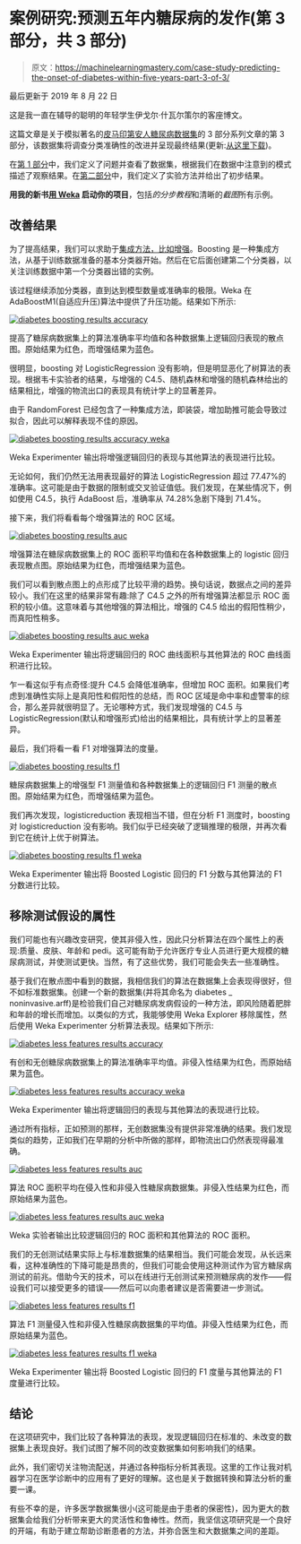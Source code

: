 # 案例研究:预测五年内糖尿病的发作(第 3 部分，共 3 部分)

> 原文：<https://machinelearningmastery.com/case-study-predicting-the-onset-of-diabetes-within-five-years-part-3-of-3/>

最后更新于 2019 年 8 月 22 日

这是我一直在辅导的聪明的年轻学生伊戈尔·什瓦尔策尔的客座博文。

这篇文章是关于模拟著名的[皮马印第安人糖尿病数据集](https://archive.ics.uci.edu/ml/datasets/Pima+Indians+Diabetes)的 3 部分系列文章的第 3 部分，该数据集将调查分类准确性的改进并呈现最终结果(更新:[从这里下载](https://raw.githubusercontent.com/jbrownlee/Datasets/master/pima-indians-diabetes.data.csv))。

在[第 1 部分](https://machinelearningmastery.com/case-study-predicting-the-onset-of-diabetes-within-five-years-part-1-of-3/ "Case Study: Predicting the Onset of Diabetes Within Five Years (part 1 of 3)")中，我们定义了问题并查看了数据集，根据我们在数据中注意到的模式描述了观察结果。在[第二部分](https://machinelearningmastery.com/case-study-predicting-the-onset-of-diabetes-within-five-years-part-2-of-3/ "Case Study: Predicting the Onset of Diabetes Within Five Years (part 2 of 3)")中，我们定义了实验方法并给出了初步结果。

**用我的新书[用 Weka](https://machinelearningmastery.com/machine-learning-mastery-weka/) 启动你的项目**，包括*的分步教程*和清晰的*截图*所有示例。

## 改善结果

为了提高结果，我们可以求助于[集成方法，比如增强](https://machinelearningmastery.com/improve-machine-learning-results-with-boosting-bagging-and-blending-ensemble-methods-in-weka/ "Improve Machine Learning Results with Boosting, Bagging and Blending Ensemble Methods in Weka")。Boosting 是一种集成方法，从基于训练数据准备的基本分类器开始。然后在它后面创建第二个分类器，以关注训练数据中第一个分类器出错的实例。

该过程继续添加分类器，直到达到模型数量或准确率的极限。Weka 在 AdaBoostM1(自适应升压)算法中提供了升压功能。结果如下所示:

[![diabetes boosting results accuracy](img/e02dd800f95b995f516fdaf8f8ab3aaa.png)](https://machinelearningmastery.com/wp-content/uploads/2014/04/diabetes-boosting-results-accuracy.png)

提高了糖尿病数据集上的算法准确率平均值和各种数据集上逻辑回归表现的散点图。原始结果为红色，而增强结果为蓝色。

很明显，boosting 对 LogisticRegression 没有影响，但是明显恶化了树算法的表现。根据韦卡实验者的结果，与增强的 C4.5、随机森林和增强的随机森林给出的结果相比，增强的物流出口的表现具有统计学上的显著差异。

由于 RandomForest 已经包含了一种集成方法，即装袋，增加助推可能会导致过拟合，因此可以解释表现不佳的原因。

[![diabetes boosting results accuracy weka](img/1d39bf537248e2c0095ed33a7c9d874a.png)](https://machinelearningmastery.com/wp-content/uploads/2014/04/diabetes-boosting-results-accuracy-weka.png)

Weka Experimenter 输出将增强逻辑回归的表现与其他算法的表现进行比较。

无论如何，我们仍然无法用表现最好的算法 LogisticRegression 超过 77.47%的准确率。这可能是由于数据的限制或交叉验证值低。我们发现，在某些情况下，例如使用 C4.5，执行 AdaBoost 后，准确率从 74.28%急剧下降到 71.4%。

接下来，我们将看看每个增强算法的 ROC 区域。

[![diabetes boosting results auc](img/d4a2fa65a8a4ac80fd804238530193aa.png)](https://machinelearningmastery.com/wp-content/uploads/2014/04/diabetes-boosting-results-auc.png)

增强算法在糖尿病数据集上的 ROC 面积平均值和在各种数据集上的 logistic 回归表现散点图。原始结果为红色，而增强结果为蓝色。

我们可以看到散点图上的点形成了比较平滑的趋势。换句话说，数据点之间的差异较小。我们在这里的结果非常有趣:除了 C4.5 之外的所有增强算法都显示 ROC 面积的较小值。这意味着与其他增强的算法相比，增强的 C4.5 给出的假阳性稍少，而真阳性稍多。

[![diabetes boosting results auc weka](img/09286f3c3ee482dd16aeebe3d3b71f1a.png)](https://machinelearningmastery.com/wp-content/uploads/2014/04/diabetes-boosting-results-auc-weka.png)

Weka Experimenter 输出将逻辑回归的 ROC 曲线面积与其他算法的 ROC 曲线面积进行比较。

乍一看这似乎有点奇怪:提升 C4.5 会降低准确率，但增加 ROC 面积。如果我们考虑到准确性实际上是真阳性和假阳性的总结，而 ROC 区域是命中率和虚警率的综合，那么差异就很明显了。无论哪种方式，我们发现增强的 C4.5 与 LogisticRegression(默认和增强形式)给出的结果相比，具有统计学上的显著差异。

最后，我们将看一看 F1 对增强算法的度量。

[![diabetes boosting results f1](img/3b935d9548b625dd35cc049d10b7a653.png)](https://machinelearningmastery.com/wp-content/uploads/2014/04/diabetes-boosting-results-f1.png)

糖尿病数据集上的增强型 F1 测量值和各种数据集上的逻辑回归 F1 测量的散点图。原始结果为红色，而增强结果为蓝色。

我们再次发现，logisticreduction 表现相当不错，但在分析 F1 测度时，boosting 对 logisticreduction 没有影响。我们似乎已经突破了逻辑推理的极限，并再次看到它在统计上优于树算法。

[![diabetes boosting results f1 weka](img/db805c2c382046cd53dd150ba3fd09b0.png)](https://machinelearningmastery.com/wp-content/uploads/2014/04/diabetes-boosting-results-f1-weka.png)

Weka Experimenter 输出将 Boosted Logistic 回归的 F1 分数与其他算法的 F1 分数进行比较。

## 移除测试假设的属性

我们可能也有兴趣改变研究，使其非侵入性，因此只分析算法在四个属性上的表现:质量、皮肤、年龄和 pedi。这可能有助于允许医疗专业人员进行更大规模的糖尿病测试，并使测试更快。当然，有了这些优势，我们可能会失去一些准确性。

基于我们在散点图中看到的数据，我相信我们的算法在数据集上会表现得很好，但不如标准数据集。创建一个新的数据集(并将其命名为 diabetes _ noninvasive.arff)是检验我们自己对糖尿病发病假设的一种方法，即风险随着肥胖和年龄的增长而增加。以类似的方式，我能够使用 Weka Explorer 移除属性，然后使用 Weka Experimenter 分析算法表现。结果如下所示:

[![diabetes less features results accuracy](img/318691853de6254ed25ca927f604188f.png)](https://machinelearningmastery.com/wp-content/uploads/2014/04/diabetes-less-features-results-accuracy.png)

有创和无创糖尿病数据集上的算法准确率平均值。非侵入性结果为红色，而原始结果为蓝色。

[![diabetes less features results accuracy weka](img/977f8c66fc81575d187f135f77c15d73.png)](https://machinelearningmastery.com/wp-content/uploads/2014/04/diabetes-less-features-results-accuracy-weka.png)

Weka Experimenter 输出将逻辑回归的表现与其他算法的表现进行比较。

通过所有指标，正如预测的那样，无创数据集没有提供非常准确的结果。我们发现类似的趋势，正如我们在早期的分析中所做的那样，即物流出口仍然表现得最准确。

[![diabetes less features results auc](img/e39c6c81ee5c76099ff867fc6e45574f.png)](https://machinelearningmastery.com/wp-content/uploads/2014/04/diabetes-less-features-results-auc.png)

算法 ROC 面积平均在侵入性和非侵入性糖尿病数据集。非侵入性结果为红色，而原始结果为蓝色。

[![diabetes less features results auc weka](img/fc67c76c030ef61e5e9d7aa64846a4d3.png)](https://machinelearningmastery.com/wp-content/uploads/2014/04/diabetes-less-features-results-auc-weka.png)

Weka 实验者输出比较逻辑回归的 ROC 面积和其他算法的 ROC 面积。

我们的无创测试结果实际上与标准数据集的结果相当。我们可能会发现，从长远来看，这种准确性的下降可能是昂贵的，但我们可能会使用这种测试作为官方糖尿病测试的前兆。借助今天的技术，可以在线进行无创测试来预测糖尿病的发作——假设我们可以接受更多的错误——然后可以向患者建议是否需要进一步测试。

[![diabetes less features results f1](img/8c339baf30c5efe5cfd1c4f3a5ab5009.png)](https://machinelearningmastery.com/wp-content/uploads/2014/04/diabetes-less-features-results-f1.png)

算法 F1 测量侵入性和非侵入性糖尿病数据集的平均值。非侵入性结果为红色，而原始结果为蓝色。

[![diabetes less features results f1 weka](img/fdf59fa05c5d3852708fdcac544fc412.png)](https://machinelearningmastery.com/wp-content/uploads/2014/04/diabetes-less-features-results-f1-weka.png)

Weka Experimenter 输出将 Boosted Logistic 回归的 F1 度量与其他算法的 F1 度量进行比较。

## 结论

在这项研究中，我们比较了各种算法的表现，发现逻辑回归在标准的、未改变的数据集上表现良好。我们试图了解不同的改变数据集如何影响我们的结果。

此外，我们密切关注物流配送，并通过各种指标分析其表现。这里的工作让我对机器学习在医学诊断中的应用有了更好的理解。这也是关于数据转换和算法分析的重要一课。

有些不幸的是，许多医学数据集很小(这可能是由于患者的保密性)，因为更大的数据集会给我们分析带来更大的灵活性和鲁棒性。然而，我坚信这项研究是一个良好的开端，有助于建立帮助诊断患者的方法，并弥合医生和大数据集之间的差距。